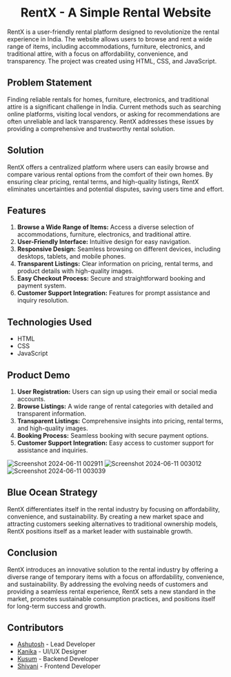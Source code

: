 <div align="center">
  <h1>RentX - A Simple Rental Website</h1>
</div><p align="justify">

RentX is a user-friendly rental platform designed to revolutionize the rental experience in India. The website allows users to browse and rent a wide range of items, including accommodations, furniture, electronics, and traditional attire, with a focus on affordability, convenience, and transparency. The project was created using HTML, CSS, and JavaScript.

## Problem Statement

Finding reliable rentals for homes, furniture, electronics, and traditional attire is a significant challenge in India. Current methods such as searching online platforms, visiting local vendors, or asking for recommendations are often unreliable and lack transparency. RentX addresses these issues by providing a comprehensive and trustworthy rental solution.

## Solution

RentX offers a centralized platform where users can easily browse and compare various rental options from the comfort of their own homes. By ensuring clear pricing, rental terms, and high-quality listings, RentX eliminates uncertainties and potential disputes, saving users time and effort.

## Features

1. **Browse a Wide Range of Items:** Access a diverse selection of accommodations, furniture, electronics, and traditional attire.
2. **User-Friendly Interface:** Intuitive design for easy navigation.
3. **Responsive Design:** Seamless browsing on different devices, including desktops, tablets, and mobile phones.
4. **Transparent Listings:** Clear information on pricing, rental terms, and product details with high-quality images.
5. **Easy Checkout Process:** Secure and straightforward booking and payment system.
6. **Customer Support Integration:** Features for prompt assistance and inquiry resolution.

## Technologies Used

- HTML
- CSS
- JavaScript

## Product Demo

1. **User Registration:** Users can sign up using their email or social media accounts.
2. **Browse Listings:** A wide range of rental categories with detailed and transparent information.
3. **Transparent Listings:** Comprehensive insights into pricing, rental terms, and high-quality images.
4. **Booking Process:** Seamless booking with secure payment options.
5. **Customer Support Integration:** Easy access to customer support for assistance and inquiries.

![Screenshot 2024-06-11 002911](https://github.com/ashut0shj/RentX/assets/137218848/4814257d-b445-44c8-ac1e-c53bd5f7707b)
![Screenshot 2024-06-11 003012](https://github.com/ashut0shj/RentX/assets/137218848/0f194113-7f67-4adf-b1dd-4a27737d318a)
![Screenshot 2024-06-11 003039](https://github.com/ashut0shj/RentX/assets/137218848/1283b56e-6eb4-4bd9-9fc3-a2c25ca3464b)

## Blue Ocean Strategy

RentX differentiates itself in the rental industry by focusing on affordability, convenience, and sustainability. By creating a new market space and attracting customers seeking alternatives to traditional ownership models, RentX positions itself as a market leader with sustainable growth.

## Conclusion

RentX introduces an innovative solution to the rental industry by offering a diverse range of temporary items with a focus on affordability, convenience, and sustainability. By addressing the evolving needs of customers and providing a seamless rental experience, RentX sets a new standard in the market, promotes sustainable consumption practices, and positions itself for long-term success and growth.

## Contributors

- [Ashutosh](https://github.com/ashut0shj) - Lead Developer
- [Kanika](https://github.com/kanika1-13) - UI/UX Designer
- [Kusum](https://github.com/kuzum09) - Backend Developer
- [Shivani](https://github.com/shivanix34) - Frontend Developer


